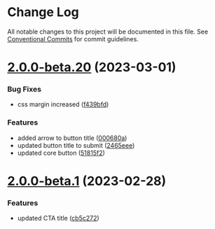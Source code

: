 # Change Log

All notable changes to this project will be documented in this file.
See [Conventional Commits](https://conventionalcommits.org) for commit guidelines.

# [2.0.0-beta.20](https://github.com/RajatShah03/lerna-monorepo/compare/v2.0.0-beta.1...v2.0.0-beta.20) (2023-03-01)


### Bug Fixes

* css margin increased ([f439bfd](https://github.com/RajatShah03/lerna-monorepo/commit/f439bfd44389897d5ea31c5059573d151fe15d41))


### Features

* added arrow to button title ([000680a](https://github.com/RajatShah03/lerna-monorepo/commit/000680aac82ae7a269972c63ac667f9dbf1cd281))
* updated button title to submit ([2465eee](https://github.com/RajatShah03/lerna-monorepo/commit/2465eeef225a3d4c718be42d7851acd15dfcd7f3))
* updated core button ([51815f2](https://github.com/RajatShah03/lerna-monorepo/commit/51815f29b8510f54340861d83a8cd65aa8c45f99))





# [2.0.0-beta.1](https://github.com/RajatShah03/lerna-monorepo/compare/v2.0.0-beta.0...v2.0.0-beta.1) (2023-02-28)


### Features

* updated CTA title ([cb5c272](https://github.com/RajatShah03/lerna-monorepo/commit/cb5c27233e0ef8630592bc3fad1edc160f67c8f4))
